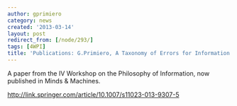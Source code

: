 ```yaml
---
author: gprimiero
category: news
created: '2013-03-14'
layout: post
redirect_from: [/node/293/]
tags: [4WPI]
title: 'Publications: G.Primiero, A Taxonomy of Errors for Information Systems'
---
```

A paper from the IV Workshop on the Philosophy of Information, now published
in Minds & Machines.

<http://link.springer.com/article/10.1007/s11023-013-9307-5>

